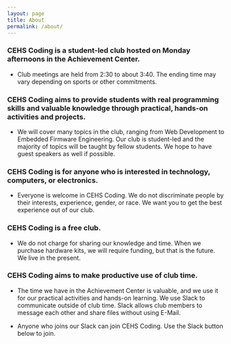 ```yaml
---
layout: page
title: About
permalink: /about/
---
```


### CEHS Coding is a student-led club hosted on Monday afternoons in the Achievement Center.

* Club meetings are held from 2:30 to about 3:40.  The ending time may vary depending on sports or other commitments.

### CEHS Coding aims to provide students with real programming skills and valuable knowledge through practical, hands-on activities and projects.

* We will cover many topics in the club, ranging from Web Development to Embedded Firmware Engineering. Our club is student-led and the majority of topics will be taught by fellow students.  We hope to have guest speakers as well if possible.

### CEHS Coding is for anyone who is interested in technology, computers, or electronics.

* Everyone is welcome in CEHS Coding. We do not discriminate people by their interests, experience, gender, or race. We want you to get the best experience out of our club.

### CEHS Coding is a free club.

* We do not charge for sharing our knowledge and time. When we purchase hardware kits, we will require funding, but that is the future. We live in the present.

### CEHS Coding aims to make productive use of club time.

* The time we have in the Achievement Center is valuable, and we use it for our practical activities and hands-on learning. We use Slack to communicate outside of club time. Slack allows club members to message each other and share files without using E-Mail.

* Anyone who joins our Slack can join CEHS Coding. Use the Slack button below to join.

<!-- <script src="http://cehscoding.herokuapp.com/slackin.js"></script> -->
